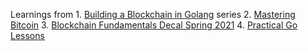 


Learnings from
    1. [Building a Blockchain in Golang](https://www.youtube.com/playlist?list=PLR8aeiMU8Si6BSmNiQSf8BRO7TAy3V_x5) series
    2. [Mastering Bitcoin](https://github.com/bitcoinbook/bitcoinbook)
    3. [Blockchain Fundamentals Decal Spring 2021](https://www.youtube.com/playlist?list=PLSONl1AVlZNXUhgIrfgI6E3ayShvKI-o6)
    4. [Practical Go Lessons](https://www.practical-go-lessons.com/)